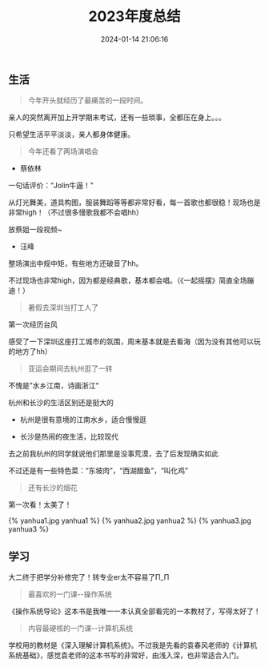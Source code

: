﻿---
title: 2023年度总结
date: 2024-01-14 21:06:16
tags:
categories: 
    - 总结
---
## 生活

> 今年开头就经历了最痛苦的一段时间。

亲人的突然离开加上开学期末考试，还有一些琐事，全都压在身上。。。

只希望生活平平淡淡，亲人都身体健康。



> 今年还看了两场演唱会

- 蔡依林

一句话评价：“Jolin牛逼！”

从灯光舞美，道具构图，服装舞蹈等等都非常好看，每一首歌也都很稳！现场也是非常high！（不过很多慢歌我都不会唱hh）

放蔡姐一段视频~



- 汪峰

整场演出中规中矩，有些地方还破音了hh。

不过现场也非常high，因为都是经典歌，基本都会唱。（《一起摇摆》简直全场蹦迪！）





> 暑假去深圳当打工人了

第一次经历台风



感受了一下深圳这座打工城市的氛围，周末基本就是去看海（因为没有其他可以玩的地方了hh）



> 亚运会期间去杭州逛了一转

不愧是”水乡江南，诗画浙江“



杭州和长沙的生活区别还是挺大的

- 杭州是很有意境的江南水乡，适合慢慢逛

- 长沙是热闹的夜生活，比较现代



去之前我杭州的同学就说他们那里是没事荒漠，去了后发现确实如此

不过还是有一些特色菜：“东坡肉”，“西湖醋鱼”，“叫化鸡”



> 还有长沙的烟花

第一次看！太美了！

{% yanhua1.jpg yanhua1 %}
{% yanhua2.jpg yanhua2 %}
{% yanhua3.jpg yanhua3 %}

## 学习

大二终于把学分补修完了！转专业er太不容易了Π_Π

> 最喜欢的一门课--操作系统
>

《操作系统导论》这本书是我唯一一本认真全部看完的一本教材了，写得太好了！





> 内容最硬核的一门课--计算机系统

学校用的教材是《深入理解计算机系统》。不过我是先看的袁春风老师的《计算机系统基础》，感觉袁老师的这本书写的非常好，由浅入深，也非常适合入门。







